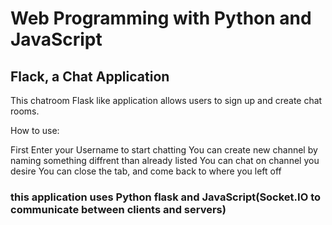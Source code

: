 # Web Programming with Python and JavaScript

## Flack, a Chat Application

This chatroom Flask like application allows users to sign up and create chat rooms.

How to use:

First Enter your Username to start chatting
You can create new channel by naming something diffrent than already listed
You can chat on channel you desire
You can close the tab, and come back to where you left off

### this application uses Python flask and JavaScript(Socket.IO to communicate between clients and servers)
